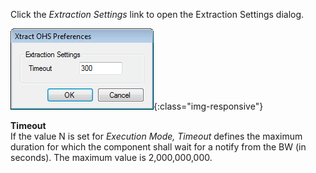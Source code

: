 Click the *Extraction Settings* link to open the Extraction Settings dialog.

![Open-Hub-Services-Extraction-Settings](/img/content/Open-Hub-Services-Extraction-Settings.png){:class="img-responsive"}

**Timeout**<br>
If the value N is set for *Execution Mode, Timeout* defines the maximum duration for which the component shall wait for a notify from the BW (in seconds). The maximum value is 2,000,000,000.
